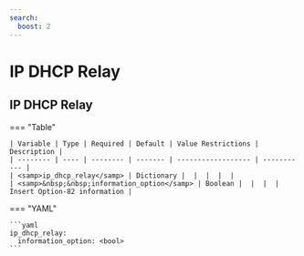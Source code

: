 ```yaml
---
search:
  boost: 2
---
```


# IP DHCP Relay
## IP DHCP Relay



=== "Table"

    | Variable | Type | Required | Default | Value Restrictions | Description |
    | -------- | ---- | -------- | ------- | ------------------ | ----------- |
    | <samp>ip_dhcp_relay</samp> | Dictionary |  |  |  |  |
    | <samp>&nbsp;&nbsp;information_option</samp> | Boolean |  |  |  | Insert Option-82 information |

=== "YAML"

    ```yaml
    ip_dhcp_relay:
      information_option: <bool>
    ```
